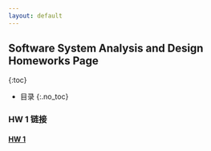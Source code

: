```yaml
---
layout: default
---
```


## Software System Analysis and Design Homeworks Page
{:toc}

* 目录
{:.no_toc}

### HW 1 链接

 #### **[HW 1](assignments1)**
